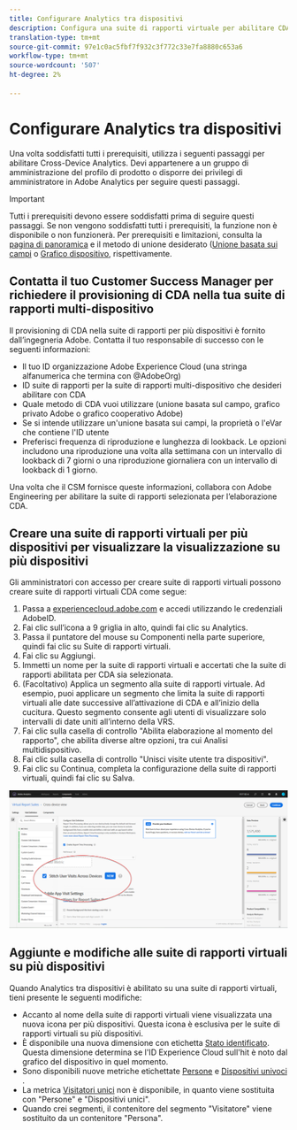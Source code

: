 ```yaml
---
title: Configurare Analytics tra dispositivi
description: Configura una suite di rapporti virtuale per abilitare CDA.
translation-type: tm+mt
source-git-commit: 97e1c0ac5fbf7f932c3f772c33e7fa8880c653a6
workflow-type: tm+mt
source-wordcount: '507'
ht-degree: 2%

---
```



# Configurare Analytics tra dispositivi

Una volta soddisfatti tutti i prerequisiti, utilizza i seguenti passaggi per abilitare Cross-Device Analytics. Devi appartenere a un gruppo di amministrazione del profilo di prodotto o disporre dei privilegi di amministratore in Adobe Analytics per seguire questi passaggi.

>[!IMPORTANT]
>
>Tutti i prerequisiti devono essere soddisfatti prima di seguire questi passaggi. Se non vengono soddisfatti tutti i prerequisiti, la funzione non è disponibile o non funzionerà. Per prerequisiti e limitazioni, consulta la [pagina di panoramica](overview.md) e il metodo di unione desiderato ([Unione basata sui campi](field-based-stitching.md) o [Grafico dispositivo](device-graph.md), rispettivamente.

## Contatta il tuo Customer Success Manager per richiedere il provisioning di CDA nella tua suite di rapporti multi-dispositivo

Il provisioning di CDA nella suite di rapporti per più dispositivi è fornito dall’ingegneria Adobe. Contatta il tuo responsabile di successo con le seguenti informazioni:

* Il tuo ID organizzazione Adobe Experience Cloud (una stringa alfanumerica che termina con @AdobeOrg)
* ID suite di rapporti per la suite di rapporti multi-dispositivo che desideri abilitare con CDA
* Quale metodo di CDA vuoi utilizzare (unione basata sul campo, grafico privato Adobe o grafico cooperativo Adobe)
* Se si intende utilizzare un&#39;unione basata sui campi, la proprietà o l&#39;eVar che contiene l&#39;ID utente
* Preferisci frequenza di riproduzione e lunghezza di lookback. Le opzioni includono una riproduzione una volta alla settimana con un intervallo di lookback di 7 giorni o una riproduzione giornaliera con un intervallo di lookback di 1 giorno.

Una volta che il CSM fornisce queste informazioni, collabora con Adobe Engineering per abilitare la suite di rapporti selezionata per l’elaborazione CDA.

## Creare una suite di rapporti virtuali per più dispositivi per visualizzare la visualizzazione su più dispositivi

Gli amministratori con accesso per creare suite di rapporti virtuali possono creare suite di rapporti virtuali CDA come segue:

1. Passa a [experiencecloud.adobe.com](https://experiencecloud.adobe.com) e accedi utilizzando le credenziali AdobeID.
2. Fai clic sull’icona a 9 griglia in alto, quindi fai clic su Analytics.
3. Passa il puntatore del mouse su Componenti nella parte superiore, quindi fai clic su Suite di rapporti virtuali.
4. Fai clic su Aggiungi.
5. Immetti un nome per la suite di rapporti virtuali e accertati che la suite di rapporti abilitata per CDA sia selezionata.
6. (Facoltativo) Applica un segmento alla suite di rapporti virtuale. Ad esempio, puoi applicare un segmento che limita la suite di rapporti virtuali alle date successive all’attivazione di CDA e all’inizio della cucitura. Questo segmento consente agli utenti di visualizzare solo intervalli di date uniti all’interno della VRS.
7. Fai clic sulla casella di controllo &quot;Abilita elaborazione al momento del rapporto&quot;, che abilita diverse altre opzioni, tra cui Analisi multidispositivo.
8. Fai clic sulla casella di controllo &quot;Unisci visite utente tra dispositivi&quot;.
9. Fai clic su Continua, completa la configurazione della suite di rapporti virtuali, quindi fai clic su Salva.

![Casella di controllo CDA](assets/cda-checkbox.png)

## Aggiunte e modifiche alle suite di rapporti virtuali su più dispositivi

Quando Analytics tra dispositivi è abilitato su una suite di rapporti virtuali, tieni presente le seguenti modifiche:

* Accanto al nome della suite di rapporti virtuali viene visualizzata una nuova icona per più dispositivi. Questa icona è esclusiva per le suite di rapporti virtuali su più dispositivi.
* È disponibile una nuova dimensione con etichetta [Stato identificato](../dimensions/identified-state.md). Questa dimensione determina se l&#39;ID Experience Cloud sull&#39;hit è noto dal grafico del dispositivo in quel momento.
* Sono disponibili nuove metriche etichettate [Persone](../metrics/people.md) e [Dispositivi univoci](../metrics/unique-devices.md) .
* La metrica [Visitatori unici](../metrics/unique-visitors.md) non è disponibile, in quanto viene sostituita con &quot;Persone&quot; e &quot;Dispositivi unici&quot;.
* Quando crei segmenti, il contenitore del segmento &quot;Visitatore&quot; viene sostituito da un contenitore &quot;Persona&quot;.
